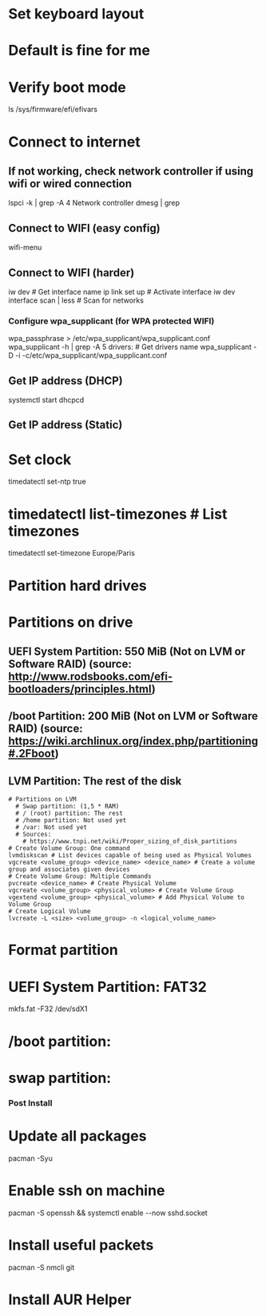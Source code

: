 # Set keyboard layout
# Default is fine for me

# Verify boot mode
ls /sys/firmware/efi/efivars

# Connect to internet 

  ## If not working, check network controller if using wifi or wired connection
  lspci -k | grep -A 4 Network controller
  dmesg | grep <kernel modules>
  
  ## Connect to WIFI (easy config)
  wifi-menu
  
  ## Connect to WIFI (harder)
  iw dev # Get interface name
  ip link set <interface name> up # Activate interface
  iw dev interface scan | less # Scan for networks
  ### Configure wpa_supplicant (for WPA protected WIFI)
  wpa_passphrase <ssid> <passphrase> > /etc/wpa_supplicant/wpa_supplicant.conf
  wpa_supplicant -h | grep -A 5 drivers: # Get drivers name
  wpa_supplicant -D<driver name> -i<interface name> -c/etc/wpa_supplicant/wpa_supplicant.conf

  ## Get IP address (DHCP)
  systemctl start dhcpcd
  ## Get IP address (Static)

# Set clock
  timedatectl set-ntp true
  # timedatectl list-timezones # List timezones
  timedatectl set-timezone Europe/Paris

# Partition hard drives
  # Partitions on drive
  ## UEFI System Partition: 550 MiB (Not on LVM or Software RAID) (source: http://www.rodsbooks.com/efi-bootloaders/principles.html)
  ## /boot Partition: 200 MiB (Not on LVM or Software RAID) (source: https://wiki.archlinux.org/index.php/partitioning#.2Fboot)
  ## LVM Partition: The rest of the disk
    # Partitions on LVM
      # Swap partition: (1,5 * RAM)
      # / (root) partition: The rest
      # /home partition: Not used yet
      # /var: Not used yet
      # Sources:
        # https://www.tnpi.net/wiki/Proper_sizing_of_disk_partitions
    # Create Volume Group: One command
    lvmdiskscan # List devices capable of being used as Physical Volumes
    vgcreate <volume_group> <device_name> <device_name> # Create a volume group and associates given devices
    # Create Volume Group: Multiple Commands
    pvcreate <device_name> # Create Physical Volume
    vgcreate <volume_group> <physical_volume> # Create Volume Group
    vgextend <volume_group> <physical_volume> # Add Physical Volume to Volume Group
    # Create Logical Volume
    lvcreate -L <size> <volume_group> -n <logical_volume_name>

# Format partition
  # UEFI System Partition: FAT32
  mkfs.fat -F32 /dev/sdX1
  # /boot partition: 
  # swap partition: 



### Post Install

# Update all packages
pacman -Syu

# Enable ssh on machine
pacman -S openssh && systemctl enable --now sshd.socket

# Install useful packets
pacman -S nmcli git

# Install AUR Helper
